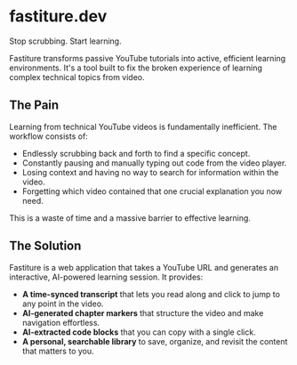 # fastiture.dev

Stop scrubbing. Start learning.

Fastiture transforms passive YouTube tutorials into active, efficient learning environments. It's a tool built to fix the broken experience of learning complex technical topics from video.

## The Pain

Learning from technical YouTube videos is fundamentally inefficient. The workflow consists of:

- Endlessly scrubbing back and forth to find a specific concept.
- Constantly pausing and manually typing out code from the video player.
- Losing context and having no way to search for information within the video.
- Forgetting which video contained that one crucial explanation you now need.

This is a waste of time and a massive barrier to effective learning.

## The Solution

Fastiture is a web application that takes a YouTube URL and generates an interactive, AI-powered learning session. It provides:

- **A time-synced transcript** that lets you read along and click to jump to any point in the video.
- **AI-generated chapter markers** that structure the video and make navigation effortless.
- **AI-extracted code blocks** that you can copy with a single click.
- **A personal, searchable library** to save, organize, and revisit the content that matters to you.
